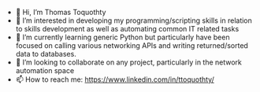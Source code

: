 - 👋 Hi, I’m Thomas Toquothty
- 👀 I’m interested in developing my programming/scripting skills in relation to skills development as well as automating common IT related tasks
- 🌱 I’m currently learning generic Python but particularly have been focused on calling various networking APIs and writing returned/sorted data to databases.
- 💞️ I’m looking to collaborate on any project, particularly in the network automation space
- 📫 How to reach me: https://www.linkedin.com/in/ttoquothty/

<!---
toquothty/toquothty is a ✨ special ✨ repository because its `README.md` (this file) appears on your GitHub profile.
You can click the Preview link to take a look at your changes.
--->
